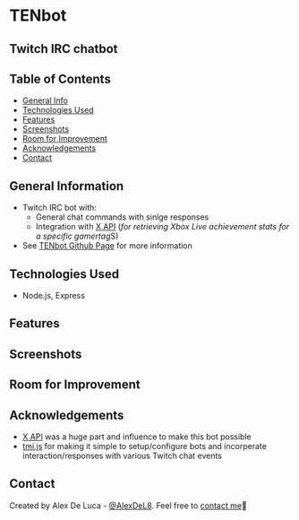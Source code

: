 # TENbot
## Twitch IRC chatbot

## Table of Contents
* [General Info](#general-information)
* [Technologies Used](#technologies-used)
* [Features](#features)
* [Screenshots](#screenshots)
* [Room for Improvement](#room-for-imporovement)
* [Acknowledgements](#acknowledgements)
* [Contact](#contacts)


## General Information
- Twitch IRC bot with: 
    - General chat commands with sinlge responses
    - Integration with [X API](https://xapi.us/) (*for retrieving Xbox Live achievement stats for a specific gamertag*S)
- See [TENbot Github Page](https://alexdel8.github.io/tenbot/) for more information

## Technologies Used
- Node.js, Express

## Features


## Screenshots


## Room for Improvement


## Acknowledgements
- [X API](https://xapi.us/) was a huge part and influence to make this bot possible
- [tmi.js](https://tmijs.com/) for making it simple to setup/configure bots and incorperate interaction/responses with various Twitch chat events

## Contact
Created by Alex De Luca - [@AlexDeL8](https://github.com/AlexDeL8). Feel free to [contact me](mailto:alexnaj88@gmail.com)📧
